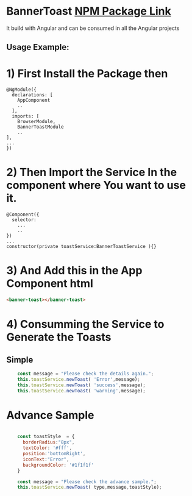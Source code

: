 # BannerToast [NPM Package Link](https://www.npmjs.com/package/banner-toast)

It build with Angular and can be consumed in all the Angular projects

## Usage Example: 

# 1) First Install the Package then 
```
@NgModule({
  declarations: [
    AppComponent
    ..
  ],
  imports: [
    BrowserModule,
    BannerToastModule
    ..
],
...
})
```

# 2) Then Import the Service In the component where You want to use it. 

```
@Component({
  selector: 
    ...
    ..
})
...
constructor(private toastService:BannerToastService ){}
```

# 3) And Add this in the App Component html 

```html
<banner-toast></banner-toast>
```
</hr>

# 4) Consumming the Service to Generate the Toasts 

## Simple 
```javascript
    const message = "Please check the details again.";
    this.toastService.newToast( 'Error',message); 
    this.toastService.newToast( 'success',message); 
    this.toastService.newToast( 'warning',message); 
```

# Advance Sample

```javascript

    const toastStyle  = {
      borderRadius:"8px",
      textColor: '#fff',
      position:'bottomRight',
      iconText:"Error",
      backgroundColor: '#1f1f1f'
    }

    const message = "Please check the advance sample.";
    this.toastService.newToast( type,message,toastStyle); 
```




